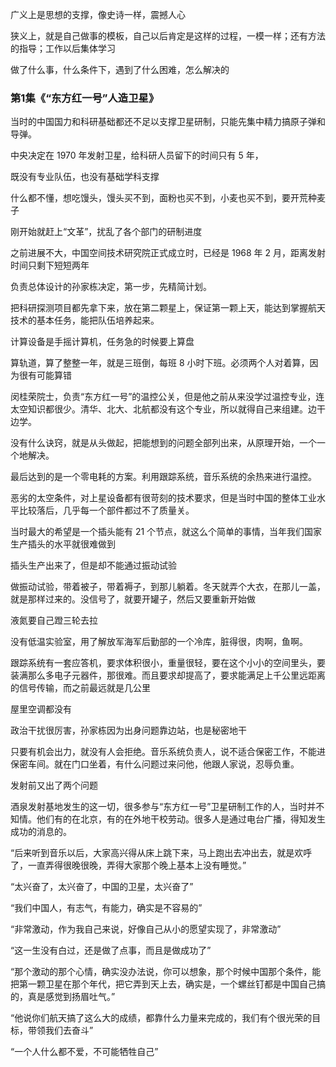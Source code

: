 
广义上是思想的支撑，像史诗一样，震撼人心  

狭义上，就是自己做事的模板，自己以后肯定是这样的过程，一模一样；还有方法的指导；工作以后集体学习  

做了什么事，什么条件下，遇到了什么困难，怎么解决的  


### 第1集《“东方红一号”人造卫星》  

当时的中国国力和科研基础都还不足以支撑卫星研制，只能先集中精力搞原子弹和导弹。  

中央决定在 1970 年发射卫星，给科研人员留下的时间只有 5 年，

既没有专业队伍，也没有基础学科支撑  

什么都不懂，想吃馒头，馒头买不到，面粉也买不到，小麦也买不到，要开荒种麦子  

刚开始就赶上“文革”，扰乱了各个部门的研制进度  

之前进展不大，中国空间技术研究院正式成立时，已经是 1968 年 2 月，距离发射时间只剩下短短两年  

负责总体设计的孙家栋决定，第一步，先精简计划。  

把科研探测项目都先拿下来，放在第二颗星上，保证第一颗上天，能达到掌握航天技术的基本任务，能把队伍培养起来。  

计算设备是手摇计算机，任务急的时候要上算盘  

算轨道，算了整整一年，就是三班倒，每班 8 小时下班。必须两个人对着算，因为很有可能算错  

闵桂荣院士，负责“东方红一号”的温控公关，但是他之前从来没学过温控专业，连太空知识都很少。清华、北大、北航都没有这个专业，所以就得自己来组建。边干边学。  

没有什么诀窍，就是从头做起，把能想到的问题全部列出来，从原理开始，一个一个地解决。  

最后达到的是一个零电耗的方案。利用跟踪系统，音乐系统的余热来进行温控。  

恶劣的太空条件，对上星设备都有很苛刻的技术要求，但是当时中国的整体工业水平比较落后，几乎每一个部件都过不了质量关。  

当时最大的希望是一个插头能有 21 个节点，就这么个简单的事情，当年我们国家生产插头的水平就很难做到  

插头生产出来了，但是却不能通过振动试验  

做振动试验，带着被子，带着褥子，到那儿躺着。冬天就弄个大衣，在那儿一盖，就是那样过来的。没信号了，就要开罐子，然后又要重新开始做  

液氮要自己蹬三轮去拉  

没有低温实验室，用了解放军海军后勤部的一个冷库，脏得很，肉啊，鱼啊。  

跟踪系统有一套应答机，要求体积很小，重量很轻，要在这个小小的空间里头，要装满那么多电子元器件，那很难。而且要求却提高了，要求能满足上千公里远距离的信号传输，而之前最远就是几公里  

屋里空调都没有  

政治干扰很厉害，孙家栋因为出身问题靠边站，也是秘密地干  

只要有机会出力，就没有人会拒绝。音乐系统负责人，说不适合保密工作，不能进保密车间。就在门口坐着，有什么问题过来问他，他跟人家说，忍辱负重。  

发射前又出了两个问题  

酒泉发射基地发生的这一切，很多参与“东方红一号”卫星研制工作的人，当时并不知情。他们有的在北京，有的在外地干校劳动。很多人是通过电台广播，得知发生成功的消息的。  

“后来听到音乐以后，大家高兴得从床上跳下来，马上跑出去冲出去，就是欢呼了，一直弄得很晚很晚，弄得大家那个晚上基本上没有睡觉。”  

“太兴奋了，太兴奋了，中国的卫星，太兴奋了”  

“我们中国人，有志气，有能力，确实是不容易的”  

“非常激动，作为我自己来说，好像自己从小的愿望实现了，非常激动”  

“这一生没有白过，还是做了点事，而且是做成功了”  

“那个激动的那个心情，确实没办法说，你可以想象，那个时候中国那个条件，能把第一颗卫星在那个年代，把它弄到天上去，确实是，一个螺丝钉都是中国自己搞的，真是感觉到扬眉吐气。”  

“他说你们航天搞了这么大的成绩，都靠什么力量来完成的，我们有个很光荣的目标，带领我们去奋斗”  

“一个人什么都不爱，不可能牺牲自己”  





